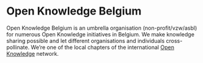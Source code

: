 # Open Knowledge Belgium

Open Knowledge Belgium is an umbrella organisation (non-profit/vzw/asbl) for numerous Open Knowledge initiatives in Belgium. We make knowledge sharing possible and let different organisations and individuals cross-pollinate. We’re one of the local chapters of the international [Open Knowledge](https://okfn.org/) network.
